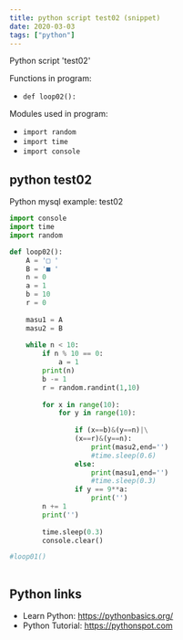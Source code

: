 ```yaml
---
title: python script test02 (snippet)
date: 2020-03-03
tags: ["python"]
---
```

Python script 'test02'

Functions in program: 
* `def loop02():`

Modules used in program: 
* `import random`
* `import time`
* `import console`

## python test02

Python mysql example: test02

```python
import console
import time
import random

def loop02():
	A = '□ '
	B = '■ '
	n = 0
	a = 1
	b = 10
	r = 0
	
	masu1 = A
	masu2 = B
	
	while n < 10:
		if n % 10 == 0:
			a = 1	
		print(n)	
		b -= 1
		r = random.randint(1,10)
	
		for x in range(10):
			for y in range(10):
			
				if (x==b)&(y==n)|\
				(x==r)&(y==n):
					print(masu2,end='')
					#time.sleep(0.6)
				else:
					print(masu1,end='')
					#time.sleep(0.3)
				if y == 9**a:
					print('')
		n += 1
		print('')
		
		time.sleep(0.3)
		console.clear()

#loop01()			
			


```

## Python links

- Learn Python: https://pythonbasics.org/
- Python Tutorial: https://pythonspot.com
